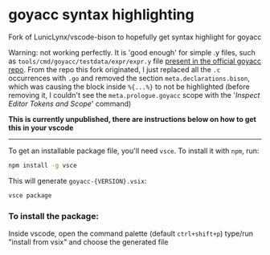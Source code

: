 # goyacc syntax highlighting

Fork of LunicLynx/vscode-bison to hopefully get syntax highlight for goyacc

Warning: not working perfectly. It is 'good enough' for simple .y files, such as `tools/cmd/goyacc/testdata/expr/expr.y` file [present in the official goyacc repo](https://github.com/golang/tools/blob/master/cmd/goyacc/testdata/expr/expr.y). From the repo this fork originated, I just replaced all the `.c` occurrences with `.go` and removed the section `meta.declarations.bison`, which was causing the block inside `%{...%}` to not be highlighted (before removing it, I couldn't see the `meta.prologue.goyacc` scope with the '*Inspect Editor Tokens and Scope*' command)

**This is currently unpublished, there are instructions below on how to get this in your vscode**

<hr>

To get an installable package file, you'll need `vsce`. To install it with `npm`, run:

```bash
npm install -g vsce
```

This will generate `goyacc-{VERSION}.vsix`:
```bash
vsce package
```

### To install the package:

Inside vscode, open the command palette (default `ctrl+shift+p`) type/run "install from vsix" and choose the generated file